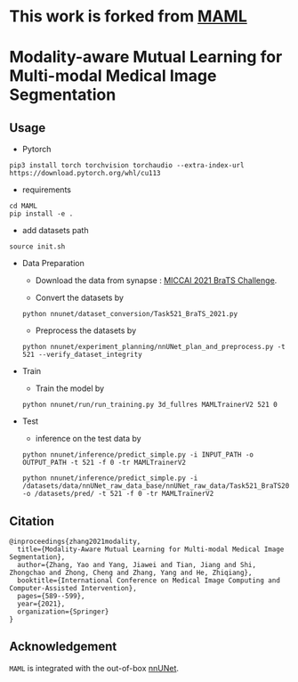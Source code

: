 # This work is forked from [MAML](https://github.com/YaoZhang93/MAML)

# Modality-aware Mutual Learning for Multi-modal Medical Image Segmentation

## Usage

* Pytorch

```shell
pip3 install torch torchvision torchaudio --extra-index-url https://download.pytorch.org/whl/cu113
```

* requirements

```shell
cd MAML
pip install -e .
```

* add datasets path

```shell
source init.sh
```

* Data Preparation

  - Download the data from synapse : [MICCAI 2021 BraTS Challenge](https://www.synapse.org/#!Synapse:syn27046444/wiki/616571).

  - Convert the datasets by

  `python nnunet/dataset_conversion/Task521_BraTS_2021.py`

  - Preprocess the datasets by

  `python nnunet/experiment_planning/nnUNet_plan_and_preprocess.py -t 521 --verify_dataset_integrity`

* Train

  - Train the model by

  `python nnunet/run/run_training.py 3d_fullres MAMLTrainerV2 521 0`

* Test

  - inference on the test data by

  `python nnunet/inference/predict_simple.py -i INPUT_PATH -o OUTPUT_PATH -t 521 -f 0 -tr MAMLTrainerV2`

  ```shell
  python nnunet/inference/predict_simple.py -i /datasets/data/nnUNet_raw_data_base/nnUNet_raw_data/Task521_BraTS2021/imagesVal -o /datasets/pred/ -t 521 -f 0 -tr MAMLTrainerV2
  ```

## Citation

```
@inproceedings{zhang2021modality,
  title={Modality-Aware Mutual Learning for Multi-modal Medical Image Segmentation},
  author={Zhang, Yao and Yang, Jiawei and Tian, Jiang and Shi, Zhongchao and Zhong, Cheng and Zhang, Yang and He, Zhiqiang},
  booktitle={International Conference on Medical Image Computing and Computer-Assisted Intervention},
  pages={589--599},
  year={2021},
  organization={Springer}
}
```

## Acknowledgement

`MAML` is integrated with the out-of-box [nnUNet](https://github.com/MIC-DKFZ/nnUNet).
